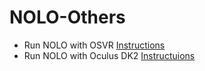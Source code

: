 # NOLO-Others
 
* Run NOLO with OSVR [Instructions](https://github.com/NOLOVR/NOLO-Others/tree/master/NOLO_OSVR_SteamvrDriver)
* Run NOLO with Oculus DK2 [Instructuions](./NOLO_Oculus_Steamvr)
#